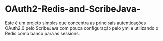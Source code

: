 # OAuth2-Redis-and-ScribeJava-
Este é um projeto simples que concentra as principais autenticações OAuth2.0 pelo ScribeJava com pouca configuração pelo yml e utilizando o Redis como banco para as sessions.
